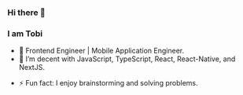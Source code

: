 ### Hi there 👋

### I am Tobi

- 🔭 Frontend Engineer | Mobile Application Engineer.
- 🌱 I’m decent with JavaScript, TypeScript, React, React-Native, and NextJS.
<!-- - 👯 I’m looking to collaborate on ... -->
<!-- - 🤔 I’m looking for help with ...
- 💬 Ask me about ...
- 📫 How to reach me: ... -->
<!-- - 😄 Pronouns: He / Him -->
- ⚡ Fun fact: I enjoy brainstorming and solving problems.

